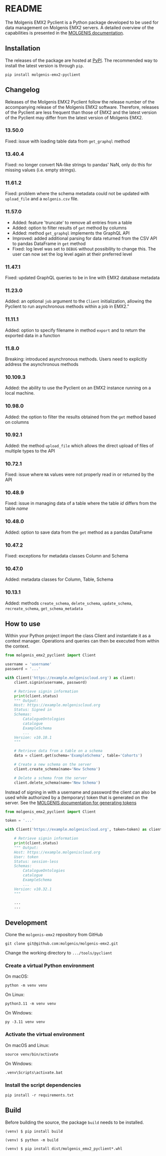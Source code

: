 # README

The Molgenis EMX2 Pyclient is a Python package developed to be used for data management on Molgenis EMX2 servers.
A detailed overview of the capabilities is presented in the [MOLGENIS documentation](https://molgenis.github.io/molgenis-emx2/#/molgenis/use_usingpyclient).

## Installation

The releases of the package are hosted at [PyPI](https://pypi.org/project/molgenis-emx2-pyclient/).
The recommended way to install the latest version is through `pip`.

```console
pip install molgenis-emx2-pyclient
```

## Changelog

Releases of the Molgenis EMX2 Pyclient follow the release number of the accompanying release of the Molgenis EMX2 software.
Therefore, releases of the Pyclient are less frequent than those of EMX2 and the latest version of the Pyclient may differ
from the latest version of Molgenis EMX2.

### 13.50.0

Fixed: issue with loading table data from `get_graphql` method

### 13.40.4

Fixed: no longer convert NA-like strings to pandas' NaN, only do this for missing values (i.e. empty strings).

### 11.61.2

Fixed: problem where the schema metadata could not be updated with `upload_file` and a `molgenis.csv` file.

### 11.57.0

- Added: feature 'truncate' to remove all entries from a table
- Added: option to filter results of `get` method by columns
- Added: method `get_graphql` implements the GraphQL API
- Improved: added additional parsing for data returned from the CSV API to pandas DataFrame in `get` method
- Fixed: log level was set to `DEBUG` without possibility to change this.
The user can now set the log level again at their preferred level

### 11.47.1

Fixed: updated GraphQL queries to be in line with EMX2 database metadata

### 11.23.0

Added: an optional `job` argument to the `Client` initialization,
allowing the Pyclient to run asynchronous methods within a job in EMX2."

### 11.11.1

Added: option to specify filename in method `export` and to return the exported data in a function

### 11.8.0

Breaking: introduced asynchronous methods. Users need to explicitly address the asynchronous methods

### 10.109.3

Added: the ability to use the Pyclient on an EMX2 instance running on a local machine.

### 10.98.0

Added: the option to filter the results obtained from the `get` method based on columns

### 10.92.1

Added: the method `upload_file` which allows the direct upload of files of multiple types to the API

### 10.72.1

Fixed: issue where `NA` values were not properly read in or returned by the API

### 10.48.9

Fixed: issue in managing data of a table where the table _id_ differs from the table _name_

### 10.48.0

Added: option to save data from the `get` method as a pandas DataFrame

### 10.47.2

Fixed: exceptions for metadata classes Column and Schema

### 10.47.0

Added: metadata classes for Column, Table, Schema

### 10.13.1

Added: methods `create_schema`, `delete_schema`, `update_schema`, `recreate_schema`, `get_schema_metadata`

## How to use

Within your Python project import the class Client and instantiate it as a context manager.
Operations and queries can then be executed from within the context.

```py
from molgenis_emx2_pyclient import Client

username = 'username'
password = '...'

with Client('https://example.molgeniscloud.org') as client:
    client.signin(username, password)

    # Retrieve signin information
    print(client.status)
    """ Output:
    Host: https://example.molgeniscloud.org
    Status: Signed in
    Schemas:
        CatalogueOntologies
        catalogue
        ExampleSchema
        ...
    Version: v10.10.1
    """

    # Retrieve data from a table on a schema
    data = client.get(schema='ExampleSchema', table='Cohorts')

    # Create a new schema on the server
    client.create_schema(name='New Schema')

    # Delete a schema from the server
    client.delete_schema(name='New Schema')

```

Instead of signing in with a username and password the client can also be used while authorized
by a (temporary) token that is generated on the server.
See the [MOLGENIS documentation for generating tokens](https://molgenis.github.io/molgenis-emx2/#/molgenis/use_tokens)

```py
from molgenis_emx2_pyclient import Client

token = '...'

with Client('https://example.molgeniscloud.org', token=token) as client:

    # Retrieve signin information
    print(client.status)
    """ Output:
    Host: https://example.molgeniscloud.org
    User: token
    Status: session-less
    Schemas:
        CatalogueOntologies
        catalogue
        ExampleSchema
        ...
    Version: v10.32.1
    """

    ...
    ...

```

## Development

Clone the `molgenis-emx2` repository from GitHub

```console
git clone git@github.com:molgenis/molgenis-emx2.git
```

Change the working directory to `.../tools/pyclient`

### Create a virtual Python environment

On macOS:

```console
python -m venv venv
```

On Linux:

```console
python3.11 -m venv venv
```

On Windows:

```console
py -3.11 venv venv
```

### Activate the virtual environment

On macOS and Linux:

```console
source venv/bin/activate
```

On Windows:

```console
.venv\Scripts\activate.bat
```

### Install the script dependencies

```console
pip install -r requirements.txt
```

## Build

Before building the source, the package `build` needs to be installed.

```console
(venv) $ pip install build

(venv) $ python -m build

(venv) $ pip install dist/molgenis_emx2_pyclient*.whl
```
